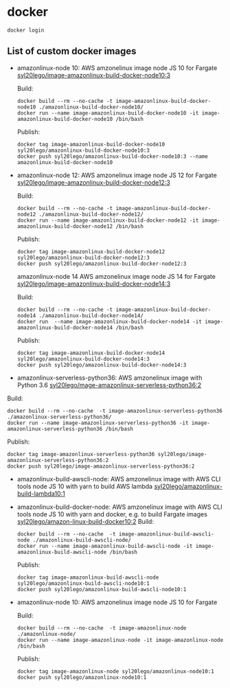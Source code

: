# docker

```
docker login
```

## List of custom docker images

+ amazonlinux-node 10:
  AWS amzonelinux image node JS 10 for Fargate
  [syl20lego/image-amazonlinux-build-docker-node10:3](https://hub.docker.com/repository/docker/syl20lego/amazonlinux-node/general])

  Build:

  ```
  docker build --rm --no-cache -t image-amazonlinux-build-docker-node10 ./amazonlinux-build-docker-node10/
  docker run --name image-amazonlinux-build-docker-node10 -it image-amazonlinux-build-docker-node10 /bin/bash
  ```

  Publish:

  ```
  docker tag image-amazonlinux-build-docker-node10 syl20lego/amazonlinux-build-docker-node10:3
  docker push syl20lego/amazonlinux-build-docker-node10:3 --name amazonlinux-build-docker-node10
  ```

+ amazonlinux-node 12:
  AWS amzonelinux image node JS 12 for Fargate
  [syl20lego/image-amazonlinux-build-docker-node12:3](https://hub.docker.com/repository/docker/syl20lego/amazonlinux-node/general])

  Build:

  ```
  docker build --rm --no-cache -t image-amazonlinux-build-docker-node12 ./amazonlinux-build-docker-node12/
  docker run --name image-amazonlinux-build-docker-node12 -it image-amazonlinux-build-docker-node12 /bin/bash 
  ```
  Publish:

  ```
  docker tag image-amazonlinux-build-docker-node12 syl20lego/amazonlinux-build-docker-node12:3
  docker push syl20lego/amazonlinux-build-docker-node12:3
  ```

   
   amazonlinux-node 14
  AWS amzonelinux image node JS 14 for Fargate
  [syl20lego/image-amazonlinux-build-docker-node14:3](https://hub.docker.com/repository/docker/syl20lego/amazonlinux-node/general])

  Build:

  ```
  docker build --rm --no-cache -t image-amazonlinux-build-docker-node14 ./amazonlinux-build-docker-node14/
  docker run  --name image-amazonlinux-build-docker-node14 -it image-amazonlinux-build-docker-node14 /bin/bash
  ```
  Publish:

  ```
  docker tag image-amazonlinux-build-docker-node14 syl20lego/amazonlinux-build-docker-node14:3
  docker push syl20lego/amazonlinux-build-docker-node14:3
  ```

 + amazonlinux-serverless-python36:
  AWS amzonelinux image with Python 3.6
  [syl20lego/mage-amazonlinux-serverless-python36:2](https://hub.docker.com/repository/docker/syl20lego/amazonlinux-serverless/general])

 
  Build:

  ```
  docker build --rm --no-cache  -t image-amazonlinux-serverless-python36 ./amazonlinux-serverless-python36/
  docker run --name image-amazonlinux-serverless-python36 -it image-amazonlinux-serverless-python36 /bin/bash
  ```
  Publish:

  ```
  docker tag image-amazonlinux-serverless-python36 syl20lego/image-amazonlinux-serverless-python36:2
  docker push syl20lego/image-amazonlinux-serverless-python36:2
  ```


+ amazonlinux-build-awscli-node:
  AWS amzonelinux image with AWS CLI tools node JS 10 with yarn to build AWS lambda
  [syl20lego/amazonlinux-build-lambda10:1](https://hub.docker.com/repository/docker/syl20lego/amazonlinux-build-lambda/general])

+ amazonlinux-build-docker-node:
  AWS amzonelinux image with AWS CLI tools node JS 10 with yarn and docker, e.g. to build Fargate images
  [syl20lego/amazon-linux-build-docker10:2](https://hub.docker.com/repository/docker/syl20lego/amazonlinux-build-docker/general])
  Build:

  ```
  docker build --rm --no-cache  -t image-amazonlinux-build-awscli-node ./amazonlinux-build-awscli-node/
  docker run --name image-amazonlinux-build-awscli-node -it image-amazonlinux-build-awscli-node /bin/bash
  ```
  Publish:

  ```
  docker tag image-amazonlinux-build-awscli-node syl20lego/amazonlinux-build-awscli-node10:1
  docker push syl20lego/amazonlinux-build-awscli-node10:1
  ```


+ amazonlinux-node 10:
  AWS amzonelinux image node JS 10 for Fargate

  Build:

  ```
  docker build --rm --no-cache  -t image-amazonlinux-node ./amazonlinux-node/
  docker run --name image-amazonlinux-node -it image-amazonlinux-node /bin/bash
  ```
  Publish:

  ```
  docker tag image-amazonlinux-node syl20lego/amazonlinux-node10:1
  docker push syl20lego/amazonlinux-node10:1
  ```

